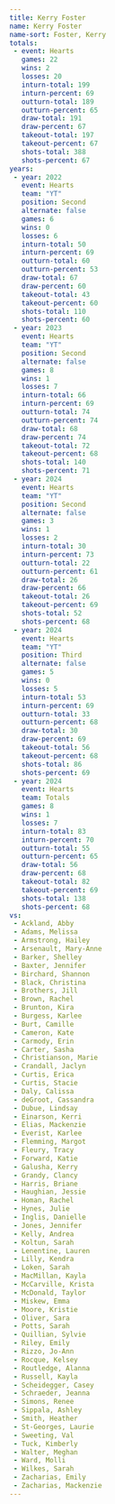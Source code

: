 ```yaml
---
title: Kerry Foster
name: Kerry Foster
name-sort: Foster, Kerry
totals:
 - event: Hearts
   games: 22
   wins: 2
   losses: 20
   inturn-total: 199
   inturn-percent: 69
   outturn-total: 189
   outturn-percent: 65
   draw-total: 191
   draw-percent: 67
   takeout-total: 197
   takeout-percent: 67
   shots-total: 388
   shots-percent: 67
years:
 - year: 2022
   event: Hearts
   team: "YT"
   position: Second
   alternate: false
   games: 6
   wins: 0
   losses: 6
   inturn-total: 50
   inturn-percent: 69
   outturn-total: 60
   outturn-percent: 53
   draw-total: 67
   draw-percent: 60
   takeout-total: 43
   takeout-percent: 60
   shots-total: 110
   shots-percent: 60
 - year: 2023
   event: Hearts
   team: "YT"
   position: Second
   alternate: false
   games: 8
   wins: 1
   losses: 7
   inturn-total: 66
   inturn-percent: 69
   outturn-total: 74
   outturn-percent: 74
   draw-total: 68
   draw-percent: 74
   takeout-total: 72
   takeout-percent: 68
   shots-total: 140
   shots-percent: 71
 - year: 2024
   event: Hearts
   team: "YT"
   position: Second
   alternate: false
   games: 3
   wins: 1
   losses: 2
   inturn-total: 30
   inturn-percent: 73
   outturn-total: 22
   outturn-percent: 61
   draw-total: 26
   draw-percent: 66
   takeout-total: 26
   takeout-percent: 69
   shots-total: 52
   shots-percent: 68
 - year: 2024
   event: Hearts
   team: "YT"
   position: Third
   alternate: false
   games: 5
   wins: 0
   losses: 5
   inturn-total: 53
   inturn-percent: 69
   outturn-total: 33
   outturn-percent: 68
   draw-total: 30
   draw-percent: 69
   takeout-total: 56
   takeout-percent: 68
   shots-total: 86
   shots-percent: 69
 - year: 2024
   event: Hearts
   team: Totals
   games: 8
   wins: 1
   losses: 7
   inturn-total: 83
   inturn-percent: 70
   outturn-total: 55
   outturn-percent: 65
   draw-total: 56
   draw-percent: 68
   takeout-total: 82
   takeout-percent: 69
   shots-total: 138
   shots-percent: 68
vs:
 - Ackland, Abby
 - Adams, Melissa
 - Armstrong, Hailey
 - Arsenault, Mary-Anne
 - Barker, Shelley
 - Baxter, Jennifer
 - Birchard, Shannon
 - Black, Christina
 - Brothers, Jill
 - Brown, Rachel
 - Brunton, Kira
 - Burgess, Karlee
 - Burt, Camille
 - Cameron, Kate
 - Carmody, Erin
 - Carter, Sasha
 - Christianson, Marie
 - Crandall, Jaclyn
 - Curtis, Erica
 - Curtis, Stacie
 - Daly, Calissa
 - deGroot, Cassandra
 - Dubue, Lindsay
 - Einarson, Kerri
 - Elias, Mackenzie
 - Everist, Karlee
 - Flemming, Margot
 - Fleury, Tracy
 - Forward, Katie
 - Galusha, Kerry
 - Grandy, Clancy
 - Harris, Briane
 - Haughian, Jessie
 - Homan, Rachel
 - Hynes, Julie
 - Inglis, Danielle
 - Jones, Jennifer
 - Kelly, Andrea
 - Koltun, Sarah
 - Lenentine, Lauren
 - Lilly, Kendra
 - Loken, Sarah
 - MacMillan, Kayla
 - McCarville, Krista
 - McDonald, Taylor
 - Miskew, Emma
 - Moore, Kristie
 - Oliver, Sara
 - Potts, Sarah
 - Quillian, Sylvie
 - Riley, Emily
 - Rizzo, Jo-Ann
 - Rocque, Kelsey
 - Routledge, Alanna
 - Russell, Kayla
 - Scheidegger, Casey
 - Schraeder, Jeanna
 - Simons, Renee
 - Sippala, Ashley
 - Smith, Heather
 - St-Georges, Laurie
 - Sweeting, Val
 - Tuck, Kimberly
 - Walter, Meghan
 - Ward, Molli
 - Wilkes, Sarah
 - Zacharias, Emily
 - Zacharias, Mackenzie
---
```

